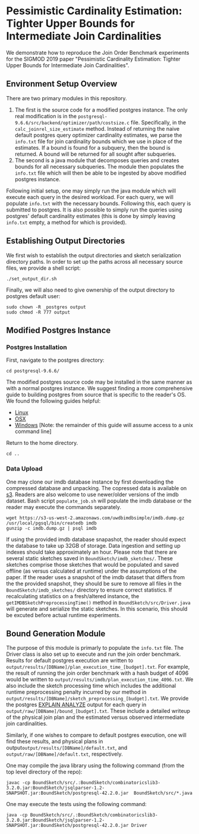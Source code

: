 # Pessimistic Cardinality Estimation: Tighter Upper Bounds for Intermediate Join Cardinalities

We demonstrate how to reproduce the Join Order Benchmark experiments for the SIGMOD 2019 paper "Pessimistic Cardinality Estimation: Tighter Upper Bounds for Intermediate Join Cardinalities".

## Environment Setup Overview
There are two primary modules in this repository.

1. The first is the source code for a modified postgres instance.
The only real modification is in the `postgresql-9.6.6/src/backend/optimizer/path/costsize.c` file.
Specifically, in the `calc_joinrel_size_estimate` method.
Instead of returning the naive default postgres query optimizer cardinality estimates, we parse the `info.txt` file for join cardinality bounds which we use in place of the estimates.
If a bound is found for a subquery, then the bound is returned.
A bound will be returned for all sought after subqueries.
2. The second is a java module that decomposes queries and creates bounds for all necessary subqueries.
The module then populates the `info.txt` file which will then be able to be ingested by above modified postgres instance.

Following initial setup, one may simply run the java module which will execute each query in the desired workload.
For each query, we will populate `info.txt` with the necessary bounds.
Following this, each query is submitted to postgres.
It is also possible to simply run the queries using postgres' default cardinality estimates (this is done by simply leaving `info.txt` empty, a method for which is provided).

## Establishing Output Directories
We first wish to establish the output directories and sketch serialization directory paths.
In order to set up the paths across all necessary source files, we provide a shell script:
~~~~
./set_output_dir.sh
~~~~
Finally, we will also need to give ownership of the output directory to postgres default user:
~~~~
sudo chown -R _postgres output
sudo chmod -R 777 output
~~~~

## Modified Postgres Instance

### Postgres Installation
First, navigate to the postgres directory:
~~~~
cd postgresql-9.6.6/
~~~~

The modified postgres source code may be installed in the same manner as with a normal postgres instance.
We suggest finding a more comprehensive guide to building postgres from source that is specific to the reader's OS.
We found the following guides helpful:
- [Linux](https://www.postgresql.org/docs/9.6/install-short.html)
- [OSX](https://labs.wordtothewise.com/postgresql-osx/)
- [Windows](https://www.postgresql.org/docs/9.6/install-windows.html) [Note: the remainder of this guide will assume access to a unix command line]

Return to the home directory.
~~~~
cd ..
~~~~

### Data Upload
One may clone our imdb database instance by first downloading the compressed database and unpacking.
The copressed data is available on [s3](https://s3-us-west-2.amazonaws.com/uwdbimdbsimple/imdb.dump.gz).
Readers are also welcome to use newer/older versions of the imdb dataset.
Bash script `populate_job.sh` will populate the imdb database or the reader may execute the commands separately.
~~~~
wget https://s3-us-west-2.amazonaws.com/uwdbimdbsimple/imdb.dump.gz
/usr/local/pgsql/bin/createdb imdb
gunzip -c imdb.dump.gz | psql imdb
~~~~

If using the provided imdb database snapashot, the reader should expect the database to take up 32GB of storage.
Data ingestion and setting up indexes should take approximately an hour. 
Please note that there are several static sketches saved in `BoundSketch/imdb_sketches/`.
These sketches comprise those sketches that would be populated and saved offline (as versus calculated at runtime) under the assumptions of the paper.
If the reader uses a snapshot of the imdb dataset that differs from the the provided snapshot, they should be sure to remove all files in the `BoundSketch/imdb_sketches/` directory to ensure correct statistics.
If recalculating statistics on a fresh/altered instance, the `getIMDBSketchPreprocessingTime()` method in `BoundSketch/src/Driver.java` will generate and serialize the static sketches.
In this scenario, this should be excuted before actual runtime experiments.

## Bound Generation Module
The purpose of this module is primarly to populate the `info.txt` file.
The Driver class is also set up to execute and run the join order benchmark.
Results for default postgres execution are written to `output/results/[DBName]/plan_execution_time_[budget].txt`.
For example, the result of running the join order benchmark with a hash budget of 4096 would be written to `output/results/imdb/plan_execution_time_4096.txt`.
We also include the sketch processing time which includes the additional runtime preprocessing penalty incurred by our method in `output/results/[DBName]/sketch_preprocessing_[budget].txt`.
We provide the postgres [EXPLAIN ANALYZE](https://www.postgresql.org/docs/9.6/sql-explain.html) output for each query in `output/raw/[DBName]/bound_[budget].txt`.
These include a detailed writeup of the physical join plan and the estimated versus observed intermediate join cardinalities.

Similarly, if one wishes to compare to default postgres execution, one will find these results, and physical plans in output`output/results/[DBName]/default.txt`, and `output/raw/[DBName]/default.txt`, respectively.

One may compile the java library using the following command (from the top level directory of the repo):
~~~~
javac -cp BoundSketch/src/.:BoundSketch/combinatoricslib3-3.2.0.jar:BoundSketch/jsqlparser-1.2-SNAPSHOT.jar:BoundSketch/postgresql-42.2.0.jar  BoundSketch/src/*.java
~~~~

One may execute the tests using the following command:
~~~~
java -cp BoundSketch/src/.:BoundSketch/combinatoricslib3-3.2.0.jar:BoundSketch/jsqlparser-1.2-SNAPSHOT.jar:BoundSketch/postgresql-42.2.0.jar Driver
~~~~
